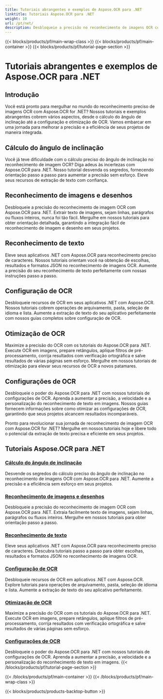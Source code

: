```yaml
---
title: Tutoriais abrangentes e exemplos de Aspose.OCR para .NET
linktitle: Tutoriais Aspose.OCR para .NET
weight: 10
url: /pt/net/
description: Desbloqueie a precisão no reconhecimento de imagens OCR com Aspose.OCR para .NET. Explore tutoriais sobre cálculo de ângulo de inclinação, reconhecimento de texto, configuração de OCR e otimização.
---
```


{{< blocks/products/pf/main-wrap-class >}}
{{< blocks/products/pf/main-container >}}
{{< blocks/products/pf/tutorial-page-section >}}

# Tutoriais abrangentes e exemplos de Aspose.OCR para .NET


## Introdução

Você está pronto para mergulhar no mundo do reconhecimento preciso de imagens OCR com Aspose.OCR for .NET? Nossos tutoriais e exemplos abrangentes cobrem vários aspectos, desde o cálculo do ângulo de inclinação até a configuração e otimização de OCR. Vamos embarcar em uma jornada para melhorar a precisão e a eficiência de seus projetos de maneira integrada.

## Cálculo do ângulo de inclinação

Você já teve dificuldade com o cálculo preciso do ângulo de inclinação no reconhecimento de imagem OCR? Diga adeus às incertezas com Aspose.OCR para .NET. Nosso tutorial desvenda os segredos, fornecendo orientação passo a passo para aumentar a precisão sem esforço. Eleve seus recursos de extração de texto com confiança.

## Reconhecimento de imagens e desenhos

Desbloqueie a precisão do reconhecimento de imagem OCR com Aspose.OCR para .NET. Extrair texto de imagens, sejam linhas, parágrafos ou fluxos inteiros, nunca foi tão fácil. Mergulhe em nossos tutoriais para obter orientação detalhada, garantindo a integração fácil de reconhecimento de imagem e desenho em seus projetos.

## Reconhecimento de texto

Eleve seus aplicativos .NET com Aspose.OCR para reconhecimento preciso de caracteres. Nossos tutoriais orientam você na obtenção de escolhas, resultados e formatos JSON no reconhecimento de imagens OCR. Aumente a precisão do seu reconhecimento de texto perfeitamente com nossas instruções passo a passo.

## Configuração de OCR

Desbloqueie recursos de OCR em seus aplicativos .NET com Aspose.OCR. Nossos tutoriais cobrem operações de arquivamento, pasta, seleção de idioma e lista. Aumente a extração de texto do seu aplicativo perfeitamente com nossos guias completos sobre configuração de OCR.

## Otimização de OCR

Maximize a precisão do OCR com os tutoriais do Aspose.OCR para .NET. Execute OCR em imagens, prepare retângulos, aplique filtros de pré-processamento, corrija resultados com verificação ortográfica e salve resultados de várias páginas sem esforço. Mergulhe em nossos tutoriais de otimização para elevar seus recursos de OCR a novos patamares.

## Configurações de OCR

Desbloqueie o poder do Aspose.OCR para .NET com nossos tutoriais de configurações de OCR. Aprenda a aumentar a precisão, a velocidade e a personalização do reconhecimento de texto em imagens. Nossos guias fornecem informações sobre como otimizar as configurações de OCR, garantindo que seus projetos alcancem resultados incomparáveis.

Pronto para revolucionar sua jornada de reconhecimento de imagem OCR com Aspose.OCR for .NET? Mergulhe em nossos tutoriais hoje e libere todo o potencial da extração de texto precisa e eficiente em seus projetos.

## Tutoriais Aspose.OCR para .NET
### [Cálculo do ângulo de inclinação](./skew-angle-calculation/)
Desvende os segredos do cálculo preciso do ângulo de inclinação no reconhecimento de imagens OCR com Aspose.OCR para .NET. Aumente a precisão e a eficiência sem esforço em seus projetos.
### [Reconhecimento de imagens e desenhos](./image-and-drawing-recognition/)
Desbloqueie a precisão do reconhecimento de imagem OCR com Aspose.OCR para .NET. Extraia facilmente texto de imagens, sejam linhas, parágrafos ou fluxos inteiros. Mergulhe em nossos tutoriais para obter orientação passo a passo.
### [Reconhecimento de texto](./text-recognition/)
Eleve seus aplicativos .NET com Aspose.OCR para reconhecimento preciso de caracteres. Descubra tutoriais passo a passo para obter escolhas, resultados e formatos JSON no reconhecimento de imagens OCR.
### [Configuração de OCR](./ocr-configuration/)
Desbloqueie recursos de OCR em aplicativos .NET com Aspose.OCR. Explore tutoriais para operações de arquivamento, pasta, seleção de idioma e lista. Aumente a extração de texto do seu aplicativo perfeitamente.
### [Otimização de OCR](./ocr-optimization/)
Maximize a precisão do OCR com os tutoriais do Aspose.OCR para .NET. Execute OCR em imagens, prepare retângulos, aplique filtros de pré-processamento, corrija resultados com verificação ortográfica e salve resultados de várias páginas sem esforço.
### [Configurações de OCR](./ocr-settings/)
Desbloqueie o poder do Aspose.OCR para .NET com nossos tutoriais de configurações de OCR. Aprenda a aumentar a precisão, a velocidade e a personalização do reconhecimento de texto em imagens.
{{< /blocks/products/pf/tutorial-page-section >}}

{{< /blocks/products/pf/main-container >}}
{{< /blocks/products/pf/main-wrap-class >}}

{{< blocks/products/products-backtop-button >}}
